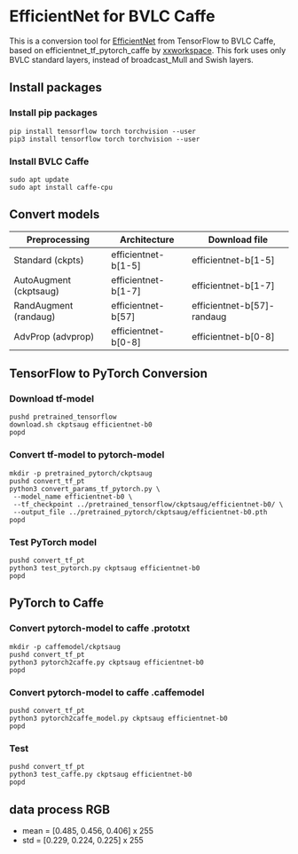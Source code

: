 # EfficientNet for BVLC Caffe

This is a conversion tool for [EfficientNet](https://github.com/tensorflow/tpu/tree/master/models/official/efficientnet) from TensorFlow to BVLC Caffe, based on efficientnet_tf_pytorch_caffe by [xxworkspace](https://github.com/xxworkspace/efficientnet_tf_pytorch_caffe).
This fork uses only BVLC standard layers, instead of broadcast_Mull and Swish layers.

## Install packages

### Install pip packages

```
pip install tensorflow torch torchvision --user
pip3 install tensorflow torch torchvision --user
```

### Install BVLC Caffe

```
sudo apt update
sudo apt install caffe-cpu
```

## Convert models

|Preprocessing         | Architecture            |Download file             |
|----------------------|-------------------------|--------------------------|
|Standard (ckpts)      |efficientnet-b[1-5]      |efficientnet-b[1-5]       |
|AutoAugment (ckptsaug)|efficientnet-b[1-7]      |efficientnet-b[1-7]       |
|RandAugment (randaug) |efficientnet-b[57]       |efficientnet-b[57]-randaug|
|AdvProp (advprop)     |efficientnet-b[0-8]      |efficientnet-b[0-8]       |

## TensorFlow to PyTorch Conversion

### Download tf-model

```
pushd pretrained_tensorflow
download.sh ckptsaug efficientnet-b0
popd
```

### Convert tf-model to pytorch-model

```
mkdir -p pretrained_pytorch/ckptsaug
pushd convert_tf_pt
python3 convert_params_tf_pytorch.py \
 --model_name efficientnet-b0 \
 --tf_checkpoint ../pretrained_tensorflow/ckptsaug/efficientnet-b0/ \
 --output_file ../pretrained_pytorch/ckptsaug/efficientnet-b0.pth
popd
```

### Test PyTorch model

```
pushd convert_tf_pt
python3 test_pytorch.py ckptsaug efficientnet-b0
popd
```

## PyTorch to Caffe

### Convert pytorch-model to caffe .prototxt

```
mkdir -p caffemodel/ckptsaug
pushd convert_tf_pt
python3 pytorch2caffe.py ckptsaug efficientnet-b0
popd
```

### Convert pytorch-model to caffe .caffemodel

```
pushd convert_tf_pt
python3 pytorch2caffe_model.py ckptsaug efficientnet-b0
popd
```

### Test

```
pushd convert_tf_pt
python3 test_caffe.py ckptsaug efficientnet-b0
popd
```

## data process RGB

* mean = [0.485, 0.456, 0.406] x 255
* std = [0.229, 0.224, 0.225] x 255
